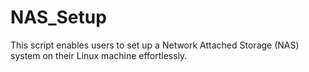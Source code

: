 # NAS_Setup
This script enables users to set up a Network Attached Storage (NAS) system on their Linux machine effortlessly.
